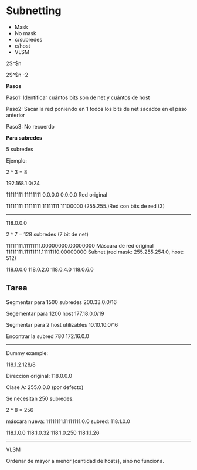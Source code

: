 # Subnetting

- Mask
- No mask
- c/subredes
- c/host
- VLSM

2$^$n

2$^$n -2

**Pasos**

Paso1: Identificar cuántos bits son de net y cuántos de host

Paso2: Sacar la red poniendo en 1 todos los bits de net sacados en el paso anterior

Paso3: No recuerdo

**Para subredes**

5 subredes

Ejemplo:

 2 ^ 3 = 8

 192.168.1.0/24

11111111 11111111 0.0.0.0 0.0.0.0 Red original

11111111 11111111 11111111 11100000 (255.255.)Red con bits de red (3)



---

118.0.0.0

2 ^ 7 = 128 subredes (7 bit de net)

11111111.11111111.00000000.00000000 Máscara de red original
11111111.11111111.11111110.00000000 Subnet (red mask: 255.255.254.0, host: 512)

118.0.0.0
118.0.2.0
118.0.4.0
118.0.6.0


## Tarea

Segmentar para 1500 subredes 200.33.0.0/16

Segementar para 1200 host 177.18.0.0/19

Segmentar para 2 host utilizables 10.10.10.0/16

Encontrar la subred 780 172.16.0.0

---

Dummy example:

118.1.2.128/8

Direccion original: 118.0.0.0

Clase A: 255.0.0.0 (por defecto)

Se necesitan 250 subredes:

2 ^ 8 = 256

máscara nueva: 11111111.11111111.0.0
subred: 118.1.0.0

118.1.0.0
118.1.0.32
118.1.0.250
118.1.1.26

---

VLSM

Ordenar de mayor a menor (cantidad de hosts), sinó no funciona.